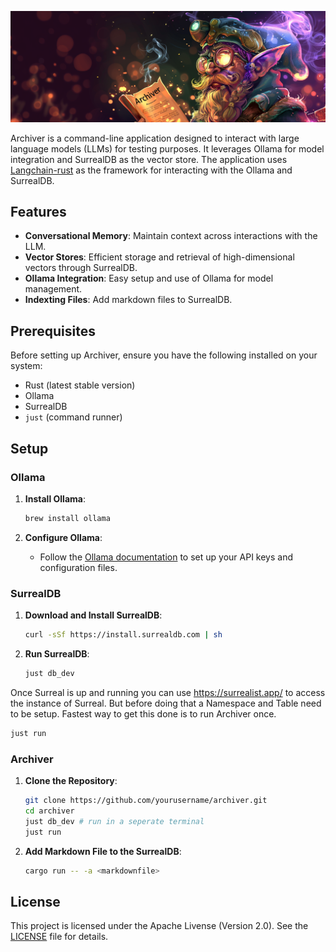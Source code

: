 ![](archiver.png)

Archiver is a command-line application designed to interact with large language models (LLMs) for testing purposes.
It leverages Ollama for model integration and SurrealDB as the vector store. The application uses [Langchain-rust](https://github.com/Abraxas-365/langchain-rust) as the 
framework for interacting with the Ollama and SurrealDB.

## Features

- **Conversational Memory**: Maintain context across interactions with the LLM.
- **Vector Stores**: Efficient storage and retrieval of high-dimensional vectors through SurrealDB.
- **Ollama Integration**: Easy setup and use of Ollama for model management.
- **Indexting Files**: Add markdown files to SurrealDB.

## Prerequisites

Before setting up Archiver, ensure you have the following installed on your system:

- Rust (latest stable version)
- Ollama
- SurrealDB
- `just` (command runner)

## Setup


### Ollama

1. **Install Ollama**:
    ```bash
    brew install ollama
    ```

2. **Configure Ollama**:
    - Follow the [Ollama documentation](https://ollama.dev/docs) to set up your API keys and configuration files.

### SurrealDB

1. **Download and Install SurrealDB**:
    ```bash
    curl -sSf https://install.surrealdb.com | sh
    ```

2. **Run SurrealDB**:
    ```bash
    just db_dev
    ```

Once Surreal is up and running you can use https://surrealist.app/ to access the instance of Surreal. 
But before doing that a Namespace and Table need to be setup. Fastest way to get this done is to run
Archiver once. 

```bash
just run
```
    

### Archiver

1. **Clone the Repository**:
    ```bash
    git clone https://github.com/yourusername/archiver.git
    cd archiver
    just db_dev # run in a seperate terminal
    just run
    ```

3. **Add Markdown File to the SurrealDB**: 
    ```bash
    cargo run -- -a <markdownfile>
    ```

## License

This project is licensed under the Apache Livense (Version 2.0). See the [LICENSE](LICENSE.txt) file for details.


